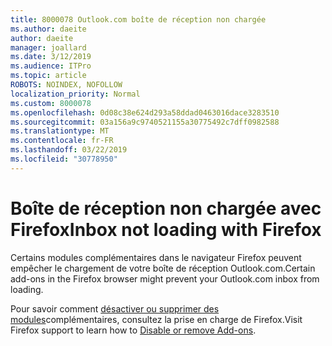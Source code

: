 ```yaml
---
title: 8000078 Outlook.com boîte de réception non chargée
ms.author: daeite
author: daeite
manager: joallard
ms.date: 3/12/2019
ms.audience: ITPro
ms.topic: article
ROBOTS: NOINDEX, NOFOLLOW
localization_priority: Normal
ms.custom: 8000078
ms.openlocfilehash: 0d08c38e624d293a58ddad0463016dace3283510
ms.sourcegitcommit: 03a156a9c9740521155a30775492c7dff0982588
ms.translationtype: MT
ms.contentlocale: fr-FR
ms.lasthandoff: 03/22/2019
ms.locfileid: "30778950"
---
```

# <a name="inbox-not-loading-with-firefox"></a><span data-ttu-id="65355-102">Boîte de réception non chargée avec Firefox</span><span class="sxs-lookup"><span data-stu-id="65355-102">Inbox not loading with Firefox</span></span>

<span data-ttu-id="65355-103">Certains modules complémentaires dans le navigateur Firefox peuvent empêcher le chargement de votre boîte de réception Outlook.com.</span><span class="sxs-lookup"><span data-stu-id="65355-103">Certain add-ons in the Firefox browser might prevent your Outlook.com inbox from loading.</span></span>
  
<span data-ttu-id="65355-104">Pour savoir comment [désactiver ou supprimer des modules](https://support.mozilla.org/kb/disable-or-remove-add-ons)complémentaires, consultez la prise en charge de Firefox.</span><span class="sxs-lookup"><span data-stu-id="65355-104">Visit Firefox support to learn how to [Disable or remove Add-ons](https://support.mozilla.org/kb/disable-or-remove-add-ons).</span></span>

